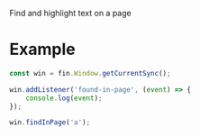 Find and highlight text on a page

# Example
```js
const win = fin.Window.getCurrentSync();

win.addListener('found-in-page', (event) => {
    console.log(event);
});

win.findInPage('a');
```
